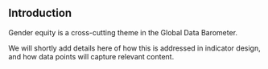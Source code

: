 

## Introduction

Gender equity is a cross-cutting theme in the Global Data Barometer.

We will shortly add details here of how this is addressed in indicator design, and how data points will capture relevant content. 

